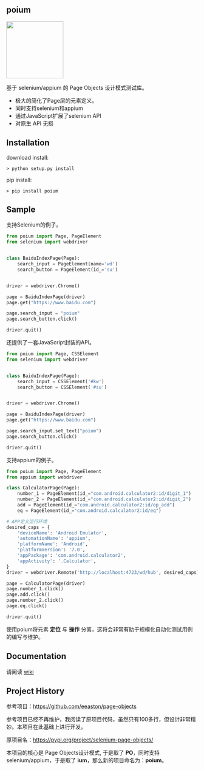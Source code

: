 ## poium

<img src="./poium_logo.gif"  height="150">

基于 selenium/appium 的 Page Objects 设计模式测试库。

* 极大的简化了Page层的元素定义。
* 同时支持selenium和appium
* 通过JavaScript扩展了selenium API
* 对原生 API 无损

## Installation

download install:

```shell
> python setup.py install
```

pip install:

```shell
> pip install poium
```

## Sample

支持Selenium的例子。

```python
from poium import Page, PageElement
from selenium import webdriver


class BaiduIndexPage(Page):
    search_input = PageElement(name='wd')
    search_button = PageElement(id_='su')


driver = webdriver.Chrome()

page = BaiduIndexPage(driver)
page.get("https://www.baidu.com")

page.search_input = "poium"
page.search_button.click()

driver.quit()
```

还提供了一套JavaScript封装的API。

```python
from poium import Page, CSSElement
from selenium import webdriver


class BaiduIndexPage(Page):
    search_input = CSSElement('#kw')
    search_button = CSSElement('#su')


driver = webdriver.Chrome()

page = BaiduIndexPage(driver)
page.get("https://www.baidu.com")

page.search_input.set_text("poium")
page.search_button.click()

driver.quit()
```

支持appium的例子。

```python
from poium import Page, PageElement
from appium import webdriver

class CalculatorPage(Page):
    number_1 = PageElement(id_="com.android.calculator2:id/digit_1")
    number_2 = PageElement(id_="com.android.calculator2:id/digit_2")
    add = PageElement(id_="com.android.calculator2:id/op_add")
    eq = PageElement(id_="com.android.calculator2:id/eq")

# APP定义运行环境
desired_caps = {
    'deviceName': 'Android Emulator',
    'automationName': 'appium',
    'platformName': 'Android',
    'platformVersion': '7.0',
    'appPackage': 'com.android.calculator2',
    'appActivity': '.Calculator',
}
driver = webdriver.Remote('http://localhost:4723/wd/hub', desired_caps)

page = CalculatorPage(driver)
page.number_1.click()
page.add.click()
page.number_2.click()
page.eq.click()

driver.quit()
```

使用poium将元素 __定位__ 与 __操作__ 分离，这将会非常有助于规模化自动化测试用例的编写与维护。

## Documentation

请阅读 [wiki](https://github.com/defnngj/poium/wiki)

## Project History

参考项目：https://github.com/eeaston/page-objects

参考项目已经不再维护，我阅读了原项目代码，虽然只有100多行，但设计非常精妙。本项目在此基础上进行开发。

原项目名：https://pypi.org/project/selenium-page-objects/

本项目的核心是 Page Objects设计模式, 于是取了 __PO__，同时支持selenium/appium，于是取了 __ium__，那么新的项目命名为：__poium__。
